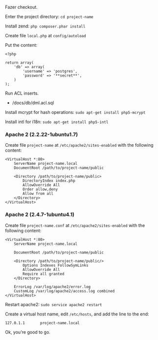 Fazer checkout.

Enter the project directory: `cd project-name`

Install zend: `php composer.phar install`

Create file `local.php` at `config/autoload`

Put the content:

~~~
<?php

return array(
    'db' => array(
        'username' => 'postgres',
        'password' => '**secret**',
    )
);
~~~

Run ACL inserts.

* /docs/db/dml.acl.sql

Install mcrypt for hash operations: `sudo apt-get install php5-mcrypt`

Install intl for i18n: `sudo apt-get install php5-intl`

### Apache 2 (2.2.22-1ubuntu1.7)

Create file `project-name` at `/etc/apache2/sites-enabled` with the following content:

~~~
<VirtualHost *:80>
	ServerName project-name.local
	DocumentRoot /path/to/project-name/public

	<Directory /path/to/project-name/public>
		DirectoryIndex index.php
		AllowOverride All
		Order allow,deny
		Allow from all
	</Directory>
</VirtualHost>
~~~

### Apache 2 (2.4.7-1ubuntu4.1)

Create file `project-name.conf` at `/etc/apache2/sites-enabled` with the following content:

~~~
<VirtualHost *:80>
    ServerName project-name.local

    DocumentRoot /path/to/project-name/public

    <Directory /path/to/project-name/public/>
        Options Indexes FollowSymLinks
        AllowOverride All
        Require all granted
    </Directory>

    ErrorLog /var/log/apache2/error.log
    CustomLog /var/log/apache2/access.log combined
</VirtualHost>
~~~

Restart apache2: `sudo service apache2 restart`

Create a virtual host name, edit `/etc/hosts`, and add the line to the end:

`127.0.1.1       project-name.local`

Ok, you're good to go.
